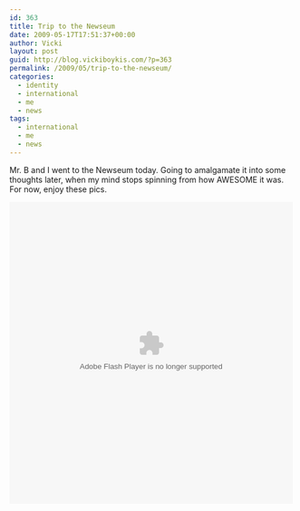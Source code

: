 ```yaml
---
id: 363
title: Trip to the Newseum
date: 2009-05-17T17:51:37+00:00
author: Vicki
layout: post
guid: http://blog.vickiboykis.com/?p=363
permalink: /2009/05/trip-to-the-newseum/
categories:
  - identity
  - international
  - me
  - news
tags:
  - international
  - me
  - news
---
```

Mr. B and I went to the Newseum today. Going to amalgamate it into some thoughts later, when my mind stops spinning from how AWESOME it was. For now, enjoy these pics.

<embed type="application/x-shockwave-flash" src="http://picasaweb.google.com/s/c/bin/slideshow.swf" width="500" height="533" flashvars="host=picasaweb.google.com&#038;captions=1&#038;noautoplay=1&#038;hl=en_US&#038;feat=flashalbum&#038;RGB=0x000000&#038;feed=http%3A%2F%2Fpicasaweb.google.com%2Fdata%2Ffeed%2Fapi%2Fuser%2Fvkorchagin%2Falbumid%2F5336908174476133969%3Fkind%3Dphoto%26alt%3Drss" pluginspage="http://www.macromedia.com/go/getflashplayer">
</embed>